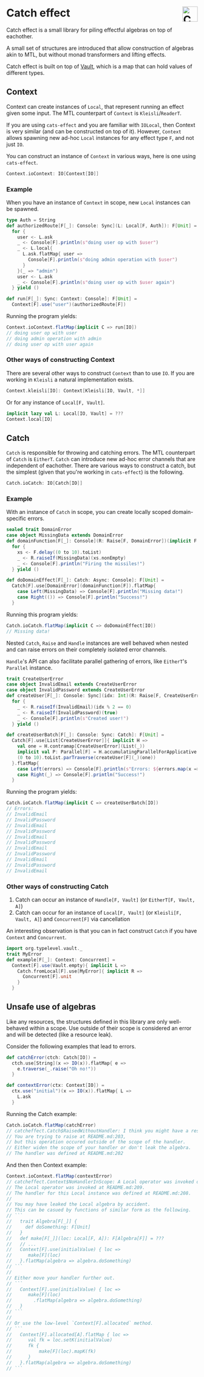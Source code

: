 # Catch effect <a href="https://typelevel.org/cats/"><img src="https://typelevel.org/cats/img/cats-badge.svg" height="40px" align="right" alt="Cats friendly" /></a>
Catch effect is a small library for piling effectful algebras on top of eachother.

A small set of structures are introduced that allow construction of algebras akin to MTL, but without monad transformers and lifting effects.

Catch effect is built on top of [Vault](https://github.com/typelevel/vault), which is a map that can hold values of different types.

## Context
Context can create instances of `Local`, that represent running an effect given some input.
The MTL counterpart of `Context` is `Kleisli`/`ReaderT`.

If you are using `cats-effect` and you are familiar with `IOLocal`, then Context is very similar (and can be constructed on top of it).
However, `Context` allows spawning new ad-hoc `Local` instances for any effect type `F`, and not just `IO`.

You can construct an instance of `Context` in various ways, here is one using `cats-effect`.
```scala
Context.ioContext: IO[Context[IO]]
```

### Example
When you have an instance of `Context` in scope, new `Local` instances can be spawned.
```scala
type Auth = String
def authorizedRoute[F[_]: Console: Sync](L: Local[F, Auth]): F[Unit] = 
  for {
    user <- L.ask
    _ <- Console[F].println(s"doing user op with $user")
    _ <- L.local{
      L.ask.flatMap{ user =>
        Console[F].println(s"doing admin operation with $user")
      }
    }(_ => "admin")
    user <- L.ask
    _ <- Console[F].println(s"doing user op with $user again")
  } yield ()

def run[F[_]: Sync: Context: Console]: F[Unit] = 
  Context[F].use("user")(authorizedRoute[F])
```
Running the program yields:
```scala
Context.ioContext.flatMap(implicit C => run[IO])
// doing user op with user
// doing admin operation with admin
// doing user op with user again
```

### Other ways of constructing Context
There are several other ways to construct `Context` than to use `IO`.
If you are working in `Kleisli` a natural implementation exists.
```scala
Context.kleisli[IO]: Context[Kleisli[IO, Vault, *]]
```
Or for any instance of `Local[F, Vault]`.
```scala
implicit lazy val L: Local[IO, Vault] = ???
Context.local[IO]
```

## Catch
`Catch` is responsible for throwing and catching errors.
The MTL counterpart of `Catch` is `EitherT`.
`Catch` can introduce new ad-hoc error channels that are independent of eachother.
There are various ways to construct a catch, but the simplest (given that you're working in `cats-effect`) is the following.
```scala
Catch.ioCatch: IO[Catch[IO]]
```

### Example
With an instance of `Catch` in scope, you can create locally scoped domain-specific errors.
```scala
sealed trait DomainError
case object MissingData extends DomainError
def domainFunction[F[_]: Console](R: Raise[F, DomainError])(implicit F: Async[F]) = 
  for {
    xs <- F.delay((0 to 10).toList)
    _ <- R.raiseIf(MissingData)(xs.nonEmpty)
    _ <- Console[F].println("Firing the missiles!")
  } yield ()

def doDomainEffect[F[_]: Catch: Async: Console]: F[Unit] = 
  Catch[F].use[DomainError](domainFunction[F]).flatMap{
    case Left(MissingData) => Console[F].println("Missing data!")
    case Right(()) => Console[F].println("Success!")
  }
```
Running this program yields:
```scala
Catch.ioCatch.flatMap(implicit C => doDomainEffect[IO])
// Missing data!
```

Nested `Catch`, `Raise` and `Handle` instances are well behaved when nested and can raise errors on their completely isolated error channels.

`Handle`'s API can also facilitate parallel gathering of errors, like `EitherT`'s `Parallel` instance.
```scala
trait CreateUserError
case object InvalidEmail extends CreateUserError
case object InvalidPassword extends CreateUserError
def createUser[F[_]: Console: Sync](idx: Int)(R: Raise[F, CreateUserError]): F[Unit] = 
  for {
    _ <- R.raiseIf(InvalidEmail)(idx % 2 == 0)
    _ <- R.raiseIf(InvalidPassword)(true)
    _ <- Console[F].println(s"Created user!")
  } yield ()

def createUserBatch[F[_]: Console: Sync: Catch]: F[Unit] =
  Catch[F].use[List[CreateUserError]]{ implicit H => 
    val one = H.contramap[CreateUserError](List(_))
    implicit val P: Parallel[F] = H.accumulatingParallelForApplicative
    (0 to 10).toList.parTraverse(createUser[F](_)(one))
  }.flatMap{
    case Left(errors) => Console[F].println(s"Errors: ${errors.map(x => "\n// " + x.toString()).mkString("")}")
    case Right(_) => Console[F].println("Success!")
  }
```
Running the program yields:
```scala
Catch.ioCatch.flatMap(implicit C => createUserBatch[IO])
// Errors: 
// InvalidEmail
// InvalidPassword
// InvalidEmail
// InvalidPassword
// InvalidEmail
// InvalidPassword
// InvalidEmail
// InvalidPassword
// InvalidEmail
// InvalidPassword
// InvalidEmail
```

### Other ways of constructing Catch
1. Catch can occur an instance of `Handle[F, Vault]` (or `EitherT[F, Vault, A]`)
2. Catch can occur for an instance of `Local[F, Vault]` (or `Kleisli[F, Vault, A]`) and `Concurrent[F]` via cancellation

An interesting observation is that you can in fact construct `Catch` if you have `Context` and `Concurrent`.
```scala
import org.typelevel.vault._
trait MyError
def example[F[_]: Context: Concurrent] =
  Context[F].use(Vault.empty){ implicit L => 
    Catch.fromLocal[F].use[MyError]{ implicit R => 
      Concurrent[F].unit
    }
  }
```

## Unsafe use of algebras
Like any resources, the structures defined in this library are only well-behaved within a scope.
Use outside of their scope is considered an error and will be detected (like a resource leak).

Consider the following examples that lead to errors.
```scala
def catchError(ctch: Catch[IO]) =
  ctch.use[String](x => IO(x)).flatMap{ e => 
    e.traverse(_.raise("Oh no!"))
  }

def contextError(ctx: Context[IO]) = 
  ctx.use("initial")(x => IO(x)).flatMap{ L => 
    L.ask
  }
```
Running the Catch example:
```scala
Catch.ioCatch.flatMap(catchError)
// catcheffect.Catch$RaisedWithoutHandler: I think you might have a resource leak.
// You are trying to raise at README.md:203,
// but this operation occured outside of the scope of the handler.
// Either widen the scope of your handler or don't leak the algebra.
// The handler was defined at README.md:202
```
And then then Context example:
```scala
Context.ioContext.flatMap(contextError)
// catcheffect.Context$NoHandlerInScope: A Local operator was invoked outside of it's handler.
// The Local operator was invoked at README.md:209.
// The handler for this Local instance was defined at README.md:208.
// 
// You may have leaked the Local algebra by accident.
// This can be casued by functions of similar form as the following.
// ```
//   trait Algebra[F[_]] {
//     def doSomething: F[Unit]
//   }
//   def make[F[_]](loc: Local[F, A]): F[Algebra[F]] = ???
//   // ...
//   Context[F].use(initialValue) { loc => 
//      make[F](loc)
//   }.flatMap(algebra => algebra.doSomething)
// ```
// 
// Either move your handler further out.
// ```
//   Context[F].use(initialValue) { loc => 
//      make[F](loc)
//        .flatMap(algebra => algebra.doSomething)
//   }
// ```
// 
// Or use the low-level `Context[F].allocated` method.
// ```
//   Context[F].allocated[A].flatMap { loc => 
//      val fk = loc.setK(initialValue)
//      fk {
//          make[F](loc).mapK(fk)
//      }
//   }.flatMap(algebra => algebra.doSomething)
// ```
```
